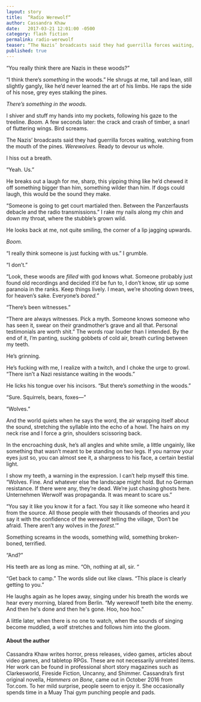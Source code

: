 ```yaml
---
layout: story
title:  “Radio Werewolf“
author: Cassandra Khaw
date:   2017-03-21 12:01:00 -0500
category: flash fiction
permalink: radio-werewolf
teaser: “The Nazis’ broadcasts said they had guerrilla forces waiting, watching from the mouth of the pines. Werewolves. Ready to devour us whole.”
published: true
---
```

“You really think there are Nazis in these woods?”

“I think there’s *something* in the woods.” He shrugs at me, tall and lean, still slightly gangly, like he’d never learned the art of his limbs. He raps the side of his nose, grey eyes stalking the pines.

*There’s something in the woods.*

I shiver and stuff my hands into my pockets, following his gaze to the treeline. *Boom.* A few seconds later: the crack and crash of timber, a snarl of fluttering wings. Bird screams.

The Nazis’ broadcasts said they had guerrilla forces waiting, watching from the mouth of the pines. *Werewolves.* Ready to devour us whole.

I hiss out a breath.

“Yeah. Us.”

He breaks out a laugh for me, sharp, this yipping thing like he’d chewed it off something bigger than him, something wilder than him. If dogs could laugh, this would be the sound they make.

“Someone is going to get court martialed then. Between the Panzerfausts debacle and the radio transmissions.” I rake my nails along my chin and down my throat, where the stubble’s grown wild.

He looks back at me, not quite smiling, the corner of a lip jagging upwards.

*Boom.*

“I really think someone is just fucking with us.” I grumble.

“I don’t.”

“Look, these woods are *filled* with god knows what. Someone probably just found old recordings and decided it’d be fun to, I don’t know, stir up some paranoia in the ranks. Keep things lively. I mean, we’re shooting down trees, for heaven’s sake. Everyone’s *bored.”*

“There’s been witnesses.”

“There are always witnesses. Pick a myth. Someone knows someone who has seen it, swear on their grandmother’s grave and all that. Personal testimonials are worth shit.” The words roar louder than I intended. By the end of it, I’m panting, sucking gobbets of cold air, breath curling between my teeth.

He’s grinning.

He’s fucking with me, I realize with a twitch, and I choke the urge to growl. “There isn’t a Nazi resistance waiting in the woods.”

He licks his tongue over his incisors. “But there’s *something* in the woods.”

“Sure. Squirrels, bears, foxes—”

“Wolves.”

And the world quiets when he says the word, the air wrapping itself about the sound, stretching the syllable into the echo of a howl. The hairs on my neck rise and I force a grin, shoulders scissoring back.

In the encroaching dusk, he’s all angles and white smile, a little ungainly, like something that wasn’t meant to be standing on two legs. If you narrow your eyes just so, you can almost see it, a sharpness to his face, a certain bestial light.

I show my teeth, a warning in the expression. I can’t help myself this time. “Wolves. Fine. And whatever else the landscape might hold. But no German resistance. If there were any, they’re dead. We’re just chasing ghosts here. Unternehmen Werwolf was propaganda. It was meant to scare us.”

“You say it like you know it for a fact. You say it like someone who heard it from the source. All those people with their thousands of theories and *you* say it with the confidence of the werewolf telling the village, ‘Don’t be afraid. There aren’t any wolves in the *forest*.’”

Something screams in the woods, something wild, something broken-boned, terrified.

“And?”

His teeth are as long as mine. “Oh, nothing at all, sir. “

“Get back to camp.” The words slide out like claws. “This place is clearly getting to you.”

He laughs again as he lopes away, singing under his breath the words we hear every morning, blared from Berlin. “My werewolf teeth bite the enemy. And then he's done and then he's gone. Hoo, hoo hoo.”

A little later, when there is no one to watch, when the sounds of singing become muddled, a wolf stretches and follows him into the gloom.

#### About the author

Cassandra Khaw writes horror, press releases, video games, articles about video games, and tabletop RPGs. These are not necessarily unrelated items. Her work can be found in professional short story magazines such as Clarkesworld, Fireside Fiction, Uncanny, and Shimmer. Cassandra’s first original novella, *Hammers on Bone*, came out in October 2016 from Tor.com. To her mild surprise, people seem to enjoy it. She occasionally spends time in a Muay Thai gym punching people and pads.
